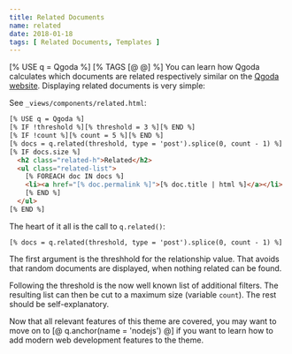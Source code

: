 ```yaml
---
title: Related Documents
name: related
date: 2018-01-18
tags: [ Related Documents, Templates ]
---
```

[% USE q = Qgoda %]
[% TAGS [@ @] %]
You can learn how Qgoda calculates which documents are related respectively similar on the [Qgoda website](http://www.qgoda.net/en/docs/tags/).  Displaying related documents is very simple:

See `_views/components/related.html`:

```html
[% USE q = Qgoda %]
[% IF !threshold %][% threshold = 3 %][% END %]
[% IF !count %][% count = 5 %][% END %]
[% docs = q.related(threshold, type = 'post').splice(0, count - 1) %]
[% IF docs.size %]
  <h2 class="related-h">Related</h2>
  <ul class="related-list">
    [% FOREACH doc IN docs %]
    <li><a href="[% doc.permalink %]">[% doc.title | html %]</a></li>
    [% END %]
  </ul>
[% END %]
```

The heart of it all is the call to `q.related()`:

```
[% docs = q.related(threshold, type = 'post').splice(0, count - 1) %]
```

The first argument is the threshhold for the relationship value.  That avoids that random documents are displayed, when nothing related can be found.

Following the threshold is the now well known list of additional filters.  The resulting list can then be cut to a maximum size (variable `count`).  The rest should be self-explanatory.

Now that all relevant features of this theme are covered, you may want to move on to [@ q.anchor(name = 'nodejs') @] if you want to learn how to add modern web development features to the theme.
